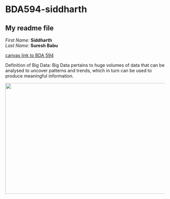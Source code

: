 # BDA594-siddharth 
## My readme file

 *First Name:*    **Siddharth**   
 *Last Name:*     **Suresh Babu**

[canvas link to BDA 594](https://sdsu.instructure.com/courses/113151)

Definition of Big Data: Big Data pertains to huge volumes of data that can be analysed to uncover patterns and trends, which in turn can be used to produce meaningful information. 




<img src="https://user-images.githubusercontent.com/112432385/187616652-da7b1592-009b-4da6-a982-ebaccb1cb89b.jpeg" width="700" height="350">
